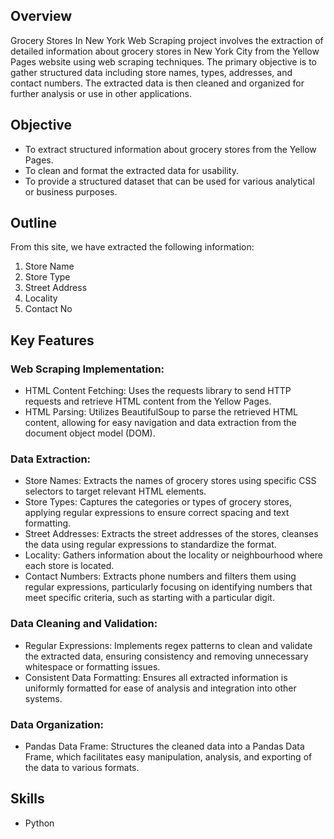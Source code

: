 ## Overview
Grocery Stores In New York Web Scraping project involves the extraction of detailed information about grocery stores in New York City from the Yellow Pages website using web scraping techniques. The primary objective is to gather structured data including store names, types, addresses, and contact numbers. The extracted data is then cleaned 
and organized for further analysis or use in other applications.

## Objective
* To extract structured information about grocery stores from the Yellow Pages.
* To clean and format the extracted data for usability.
* To provide a structured dataset that can be used for various analytical or business purposes.

## Outline
From this site, we have extracted the following information:
1. Store Name
2. Store Type
3. Street Address
4. Locality
5. Contact No
   
## Key Features

### Web Scraping Implementation:
* HTML Content Fetching: Uses the requests library to send HTTP requests and retrieve HTML content from the Yellow Pages.
* HTML Parsing: Utilizes BeautifulSoup to parse the retrieved HTML content, allowing for easy navigation and data extraction from the document object model (DOM).

### Data Extraction:
* Store Names: Extracts the names of grocery stores using specific CSS selectors to target relevant HTML elements.
* Store Types: Captures the categories or types of grocery stores, applying regular expressions to ensure correct spacing and text formatting.
* Street Addresses: Extracts the street addresses of the stores, cleanses the data using regular expressions to standardize the format.
* Locality: Gathers information about the locality or neighbourhood where each store is located.
* Contact Numbers: Extracts phone numbers and filters them using regular expressions, particularly focusing on identifying numbers that meet specific criteria, such as starting with a particular digit.

### Data Cleaning and Validation:
* Regular Expressions: Implements regex patterns to clean and validate the extracted data, ensuring consistency and removing unnecessary whitespace or formatting issues.
* Consistent Data Formatting: Ensures all extracted information is uniformly formatted for ease of analysis and integration into other systems.
  
### Data Organization:
* Pandas Data Frame: Structures the cleaned data into a Pandas Data Frame, which facilitates easy manipulation, analysis, and exporting of the data to various formats.

## Skills
* Python
  

